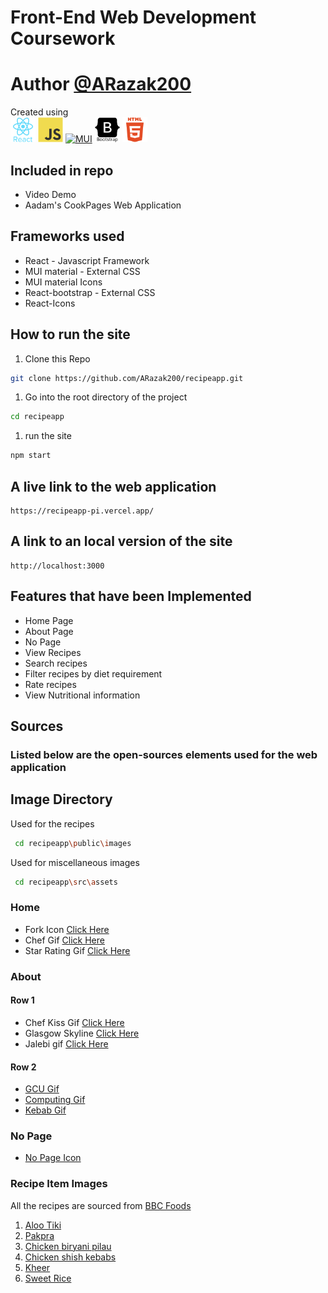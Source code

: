 # Front-End Web Development Coursework 
# Author [@ARazak200](https://github.com/ARazak200) 
Created using   
<a href="https://reactjs.org/" target="_blank"><img src="https://raw.githubusercontent.com/devicons/devicon/master/icons/react/react-original-wordmark.svg" alt="React" width="40" height="40"></a> 
<a href="https://www.javascript.com" target="_blank"><img src="https://raw.githubusercontent.com/devicons/devicon/master/icons/javascript/javascript-original.svg" alt="javascript" width="40" height="40"></a> 
<a href="https://mui.com/" target="_blank"><img src="https://mui.com/static/logo.png" alt="MUI" width="40" height="40"></a> 
<a href="https://getbootstrap.com/" target="_blank"><img src="https://raw.githubusercontent.com/devicons/devicon/master/icons/bootstrap/bootstrap-plain-wordmark.svg" alt="Bootstrap" width="40" height="40"></a> 
<a href="https://www.w3schools.com/html/" target="_blank"><img src="https://raw.githubusercontent.com/devicons/devicon/master/icons/html5/html5-plain-wordmark.svg" alt="HTML" width="40" height="40"></a> 

## Included in repo
- Video Demo
- Aadam's CookPages Web Application

## Frameworks used
- React - Javascript Framework
- MUI material - External CSS 
- MUI material Icons
- React-bootstrap - External CSS 
- React-Icons

## How to run the site

1. Clone this Repo
```bash
git clone https://github.com/ARazak200/recipeapp.git
```

1. Go into the root directory of the project 
```bash
cd recipeapp 
```  

1. run the site
```bash
npm start
```

## A live link to the web application
 ```
 https://recipeapp-pi.vercel.app/
  ```
## A link to an local version of the site
 ```
 http://localhost:3000
  ```

## Features that have been Implemented
- Home Page
- About Page
- No Page
- View Recipes
- Search recipes
- Filter recipes by diet requirement
- Rate recipes
- View Nutritional information

## Sources 
### Listed below are the open-sources elements used for the web application

## Image Directory  
Used for the recipes
```bash
 cd recipeapp\public\images
```
Used for miscellaneous images
```bash
 cd recipeapp\src\assets
```

### Home

- Fork Icon [Click Here](src/assets/fork.png)
- Chef Gif [Click Here](https://cdn.dribbble.com/users/2556713/screenshots/7569532/media/266e0452b1ce6ebebee6d3d8871d6ddd.gif)
- Star Rating Gif [Click Here](https://media3.giphy.com/media/EJTlvBBMluIZ2hVvYm/giphy.gif?cid=6c09b952f6b20d6a1bde4e391d875cd6a574cd7562769881&rid=giphy.gif&ct=s)

### About 
#### Row 1
- Chef Kiss Gif [Click Here](https://media.tenor.com/LLLJYVQJNVAAAAAM/chefs-kiss-french-chef.gif)
- Glasgow Skyline [Click Here](src/assets/Glasgow_Skyline.png)
- Jalebi gif [Click Here](https://64.media.tumblr.com/97941011293d61fc26c916162532c8f5/tumblr_nyc5fv81eo1sb2waoo4_400.gif)
#### Row 2
- [GCU Gif](https://media0.giphy.com/media/JqzjBH56fEhC8sqSwK/200w.gif?cid=6c09b952h1whbp8ohq6dteq8ly4ivm841isp4nnfi2wzslbv&rid=200w.gif&ct=g)
- [Computing Gif](https://cdn.dribbble.com/users/1912990/screenshots/6129020/cloud_computing.gif) 
- [Kebab Gif](https://thumbs.gfycat.com/GrouchyFrankLeveret-max-1mb.gif)
### No Page 
- [No Page Icon](src/assets/NOPage.png)
### Recipe Item Images

All the recipes are sourced from [BBC Foods](https://www.bbcgoodfood.com/)

1. [Aloo Tiki](https://www.bbcgoodfood.com/recipes/aloo-tikki)
2. [Pakpra](https://www.bbcgoodfood.com/recipes/pakora)
3. [Chicken biryani pilau](https://www.bbcgoodfood.com/recipes/chicken-biryani-pilau)
4. [Chicken shish kebabs](https://www.bbcgoodfood.com/recipes/traffic-light-chicken-shish-kebabs)
5. [Kheer](https://www.bbcgoodfood.com/recipes/indian-rice-pudding-kheer)
6. [Sweet Rice](https://www.bbcgoodfood.com/recipes/yellow-rice)
